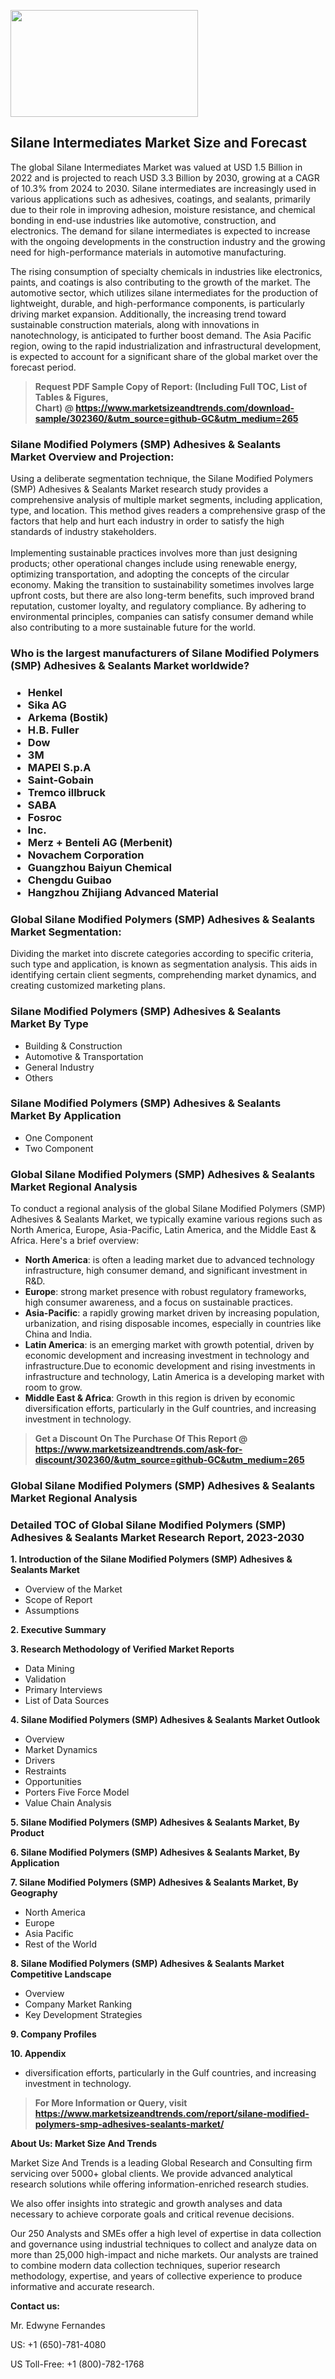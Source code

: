 <p><img class="alignnone size-medium wp-image-20088" src="https://ffe5etoiles.com/wp-content/uploads/2024/12/MST1-300x171.png" alt="" width="300" height="171" /></p><h2>Silane Intermediates Market Size and Forecast</h2><p>The global Silane Intermediates Market was valued at USD 1.5 Billion in 2022 and is projected to reach USD 3.3 Billion by 2030, growing at a CAGR of 10.3% from 2024 to 2030. Silane intermediates are increasingly used in various applications such as adhesives, coatings, and sealants, primarily due to their role in improving adhesion, moisture resistance, and chemical bonding in end-use industries like automotive, construction, and electronics. The demand for silane intermediates is expected to increase with the ongoing developments in the construction industry and the growing need for high-performance materials in automotive manufacturing.</p><p>The rising consumption of specialty chemicals in industries like electronics, paints, and coatings is also contributing to the growth of the market. The automotive sector, which utilizes silane intermediates for the production of lightweight, durable, and high-performance components, is particularly driving market expansion. Additionally, the increasing trend toward sustainable construction materials, along with innovations in nanotechnology, is anticipated to further boost demand. The Asia Pacific region, owing to the rapid industrialization and infrastructural development, is expected to account for a significant share of the global market over the forecast period.</p></p><blockquote id="" class=""><strong>Request PDF Sample Copy of Report: (Including Full TOC, List of Tables &amp; Figures, Chart)&nbsp;@&nbsp;<strong><a href="https://www.marketsizeandtrends.com/download-sample/302360/&utm_source=github-GC&utm_medium=265" target="_blank">https://www.marketsizeandtrends.com/download-sample/302360/&utm_source=github-GC&utm_medium=265</a></strong></strong></blockquote><h3 id="" class="">Silane Modified Polymers (SMP) Adhesives & Sealants Market&nbsp;Overview and Projection:</h3><p id="" class="">Using a deliberate segmentation technique, the Silane Modified Polymers (SMP) Adhesives & Sealants Market research study provides a comprehensive analysis of multiple market segments, including application, type, and location. This method gives readers a comprehensive grasp of the factors that help and hurt each industry in order to satisfy the high standards of industry stakeholders. <br /> <br />Implementing sustainable practices involves more than just designing products; other operational changes include using renewable energy, optimizing transportation, and adopting the concepts of the circular economy. Making the transition to sustainability sometimes involves large upfront costs, but there are also long-term benefits, such improved brand reputation, customer loyalty, and regulatory compliance. By adhering to environmental principles, companies can satisfy consumer demand while also contributing to a more sustainable future for the world.</p><h3 id="" class="">Who is the largest manufacturers of&nbsp;Silane Modified Polymers (SMP) Adhesives & Sealants Market worldwide?</h3><h3 class=""><p><ul><li>Henkel </li><li> Sika AG </li><li> Arkema (Bostik) </li><li> H.B. Fuller </li><li> Dow </li><li> 3M </li><li> MAPEI S.p.A </li><li> Saint-Gobain </li><li> Tremco illbruck </li><li> SABA </li><li> Fosroc </li><li> Inc. </li><li> Merz + Benteli AG (Merbenit) </li><li> Novachem Corporation </li><li> Guangzhou Baiyun Chemical </li><li> Chengdu Guibao </li><li> Hangzhou Zhijiang Advanced Material</li></ul></p></h3><h3 id="" class="">Global&nbsp;Silane Modified Polymers (SMP) Adhesives & Sealants Market Segmentation:</h3><p id="" class="">Dividing the market into discrete categories according to specific criteria, such type and application, is known as segmentation analysis. This aids in identifying certain client segments, comprehending market dynamics, and creating customized marketing plans.</p><h3 id="" class="">Silane Modified Polymers (SMP) Adhesives & Sealants Market&nbsp;By Type</h3><p><p><ul><li>Building & Construction</li><li> Automotive & Transportation</li><li> General Industry</li><li> Others</p></li></ul></p></p><h3 id="" class="">Silane Modified Polymers (SMP) Adhesives & Sealants Market&nbsp;By Application</h3><p class=""><p><ul><li>One Component</li><li> Two Component</li></ul></p></p><h3 id="" class="">Global Silane Modified Polymers (SMP) Adhesives & Sealants Market Regional Analysis</h3><p id="" class="">To conduct a regional analysis of the global Silane Modified Polymers (SMP) Adhesives & Sealants Market, we typically examine various regions such as North America, Europe, Asia-Pacific, Latin America, and the Middle East &amp; Africa. Here's a brief overview:</p><ul><li><strong>North America</strong>: is often a leading market due to advanced technology infrastructure, high consumer demand, and significant investment in R&amp;D.</li><li><strong>Europe</strong>: strong market presence with robust regulatory frameworks, high consumer awareness, and a focus on sustainable practices.</li><li><strong>Asia-Pacific</strong>: a rapidly growing market driven by increasing population, urbanization, and rising disposable incomes, especially in countries like China and India.</li><li><strong>Latin America</strong>: is an emerging market with growth potential, driven by economic development and increasing investment in technology and infrastructure.Due to economic development and rising investments in infrastructure and technology, Latin America is a developing market with room to grow.</li><li><strong>Middle East &amp; Africa</strong>: Growth in this region is driven by economic diversification efforts, particularly in the Gulf countries, and increasing investment in technology.</li></ul><blockquote id="" class=""><strong>Get a Discount On The Purchase Of This Report @ <strong><a href="https://www.marketsizeandtrends.com/ask-for-discount/302360/&utm_source=github-GC&utm_medium=265" target="_blank">https://www.marketsizeandtrends.com/ask-for-discount/302360/&utm_source=github-GC&utm_medium=265</a></strong></strong></blockquote><h3 id="" class="">Global Silane Modified Polymers (SMP) Adhesives & Sealants Market Regional Analysis</h3><h3 id="" class="">Detailed TOC of Global Silane Modified Polymers (SMP) Adhesives & Sealants Market Research Report, 2023-2030</h3><p id="" class=""><strong>1. Introduction of the Silane Modified Polymers (SMP) Adhesives & Sealants Market</strong></p><ul><li>Overview of the Market</li><li>Scope of Report</li><li>Assumptions</li></ul><p id="" class=""><strong>2. Executive Summary</strong></p><p id="" class=""><strong>3. Research Methodology of Verified Market Reports</strong></p><ul><li>Data Mining</li><li>Validation</li><li>Primary Interviews</li><li>List of Data Sources</li></ul><p id="" class=""><strong>4. Silane Modified Polymers (SMP) Adhesives & Sealants Market Outlook</strong></p><ul><li>Overview</li><li>Market Dynamics</li><li>Drivers</li><li>Restraints</li><li>Opportunities</li><li>Porters Five Force Model</li><li>Value Chain Analysis</li></ul><p id="" class=""><strong>5. Silane Modified Polymers (SMP) Adhesives & Sealants Market, By Product</strong></p><p id="" class=""><strong>6. Silane Modified Polymers (SMP) Adhesives & Sealants Market, By Application</strong></p><p id="" class=""><strong>7. Silane Modified Polymers (SMP) Adhesives & Sealants Market, By Geography</strong></p><ul><li>North America</li><li>Europe</li><li>Asia Pacific</li><li>Rest of the World</li></ul><p id="" class=""><strong>8. Silane Modified Polymers (SMP) Adhesives & Sealants Market Competitive Landscape</strong></p><ul><li>Overview</li><li>Company Market Ranking</li><li>Key Development Strategies</li></ul><p id="" class=""><strong>9. Company Profiles</strong></p><p id="" class=""><strong>10. Appendix</strong></p><ul><li>diversification efforts, particularly in the Gulf countries, and increasing investment in technology.</li></ul><blockquote id="" class=""><strong>For More Information or Query, visit <strong><strong><a href="https://www.marketsizeandtrends.com/report/silane-modified-polymers-smp-adhesives-sealants-market/" target="_blank">https://www.marketsizeandtrends.com/report/silane-modified-polymers-smp-adhesives-sealants-market/</a></strong></strong></strong></blockquote><p id="" class=""><strong>About Us: Market Size And Trends</strong></p><p id="" class="">Market Size And Trends is a leading Global Research and Consulting firm servicing over 5000+ global clients. We provide advanced analytical research solutions while offering information-enriched research studies.</p><p id="" class="">We also offer insights into strategic and growth analyses and data necessary to achieve corporate goals and critical revenue decisions.</p><p id="" class="">Our 250 Analysts and SMEs offer a high level of expertise in data collection and governance using industrial techniques to collect and analyze data on more than 25,000 high-impact and niche markets. Our analysts are trained to combine modern data collection techniques, superior research methodology, expertise, and years of collective experience to produce informative and accurate research.</p><p id="" class=""><strong>Contact us:</strong></p><p id="" class="">Mr. Edwyne Fernandes</p><p id="" class="">US: +1 (650)-781-4080</p><p id="" class="">US Toll-Free: +1 (800)-782-1768</p>
